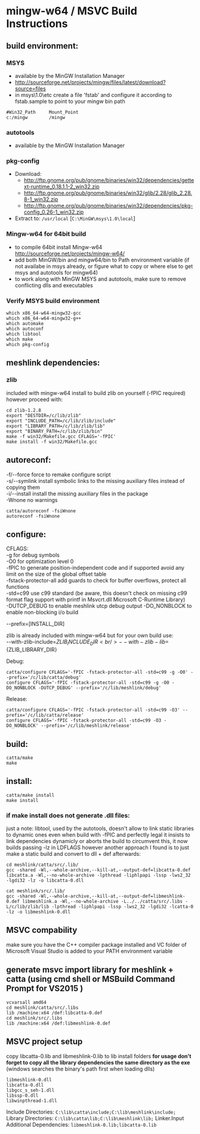 # mingw-w64 / MSVC Build Instructions

## build environment:

### MSYS
* available by the MinGW Installation Manager
* http://sourceforge.net/projects/mingw/files/latest/download?source=files
* in msys\1.0\etc create a file 'fstab' and configure it according to fstab.sample to point to your mingw bin path
```
#Win32_Path		Mount_Point
c:/mingw		/mingw
```

### autotools
* available by the MinGW Installation Manager

### pkg-config
* Download:
  * http://ftp.gnome.org/pub/gnome/binaries/win32/dependencies/gettext-runtime_0.18.1.1-2_win32.zip
  * http://ftp.gnome.org/pub/gnome/binaries/win32/glib/2.28/glib_2.28.8-1_win32.zip
  * http://ftp.gnome.org/pub/gnome/binaries/win32/dependencies/pkg-config_0.26-1_win32.zip
* Extract to: ``/usr/local`` [``C:\MinGW\msys\1.0\local``]

### Mingw-w64 for 64bit build
* to compile 64bit install Mingw-w64 http://sourceforge.net/projects/mingw-w64/
* add both MinGW/bin and mingw64/bin to Path environment variable (if not availabe in msys already, or figure what to copy or where else to get msys and autotools for mingw64)
* to work along with MinGW MSYS and autotools, make sure to remove conflicting dlls and executables

### Verify MSYS build environment
```
which x86_64-w64-mingw32-gcc
which x86_64-w64-mingw32-g++
which automake
which autoconf
which libtool
which make
which pkg-config
```

## meshlink dependencies:

### zlib
included with mingw-w64 install
to build zlib on yourself (-fPIC required) however proceed with:
```
cd zlib-1.2.8
export "DESTDIR=/c/lib/zlib"
export "INCLUDE_PATH=/c/lib/zlib/include"
export "LIBRARY_PATH=/c/lib/zlib/lib"
export "BINARY_PATH=/c/lib/zlib/bin"
make -f win32/Makefile.gcc CFLAGS='-fPIC'
make install -f win32/Makefile.gcc
```


## autoreconf:
-f/--force   force to remake configure script<br/>
-s/--symlink install symbolic links to the missing auxiliary files instead of copying them<br/>
-i/--install install the missing auxiliary files in the package<br/>
-Wnone       no warnings
```
catta/autoreconf -fsiWnone
autoreconf -fsiWnone
```

## configure:
CFLAGS:<br/>
-g for debug symbols<br/>
-O0 for optimization level 0<br/>
-fPIC to generate position-independent code and if supported avoid any limit on the size of the global offset table<br/>
-fstack-protector-all add guards to check for buffer overflows, protect all functions<br/>
-std=c99 use c99 standard (be aware, this doesn't check on missing c99 format flag support with printf in Msvcrt.dll Microsoft C-Runtime Library)<br/>
-DUTCP_DEBUG to enable meshlink utcp debug output
-DO_NONBLOCK to enable non-blocking i/o build

--prefix=[INSTALL_DIR]

zlib is already included with mingw-w64 but for your own build use:<br/>
--with-zlib-include=${ZLIB_INCLUDE_DIR}<br/>
--with-zlib-lib=${ZLIB_LIBRARY_DIR}

Debug:
```
catta/configure CFLAGS='-fPIC -fstack-protector-all -std=c99 -g -O0' --prefix='/c/lib/catta/debug'
configure CFLAGS='-fPIC -fstack-protector-all -std=c99 -g -O0 -DO_NONBLOCK -DUTCP_DEBUG' --prefix='/c/lib/meshlink/debug'
```
Release:
```
catta/configure CFLAGS='-fPIC -fstack-protector-all -std=c99 -O3' --prefix='/c/lib/catta/release'
configure CFLAGS='-fPIC -fstack-protector-all -std=c99 -O3 -DO_NONBLOCK' --prefix='/c/lib/meshlink/release'
```

## build:
```
catta/make
make
```


## install:
```
catta/make install
make install
```

### if make install does not generate .dll files:

just a note: libtool, used by the autotools, doesn't allow to link static libraries to dynamic ones
even when build with -fPIC and perfectly legal it insists to link dependencies dynamicly or aborts the build
to circumvent this, it now builds passing -lz in LDFLAGS
however another approach I found is to just make a static build and convert to dll + def afterwards:

```
cd meshlink/catta/src/.lib/
gcc -shared -Wl,--whole-archive,--kill-at,--output-def=libcatta-0.def libcatta.a -Wl,--no-whole-archive -lpthread -liphlpapi -lssp -lws2_32 -lgdi32 -lz -o libcatta-0.dll
```
```
cat meshlink/src/.lib/
gcc -shared -Wl,--whole-archive,--kill-at,--output-def=libmeshlink-0.def libmeshlink.a -Wl,--no-whole-archive -L../../catta/src/.libs -L/c/lib/zlib/lib -lpthread -liphlpapi -lssp -lws2_32 -lgdi32 -lcatta-0 -lz -o libmeshlink-0.dll
```


## MSVC compability
make sure you have the C++ compiler package installed and VC folder of Microsoft Visual Studio is added to your PATH environment variable

## generate msvc import library for meshlink + catta (using cmd shell or MSBuild Command Prompt for VS2015 )
```
vcvarsall amd64
cd meshlink/catta/src/.libs
lib /machine:x64 /def:libcatta-0.def
cd meshlink/src/.libs
lib /machine:x64 /def:libmeshlink-0.def
```

## MSVC project setup
copy libcatta-0.lib and libmeshlink-0.lib to lib install folders
**for usage don't forget to copy all the library dependencies the same directory as the exe** (windows searches the binary's path first when loading dlls)
```
libmeshlink-0.dll
libcatta-0.dll
libgcc_s_seh-1.dll
libssp-0.dll
libwinpthread-1.dll
```
Include Directories: ``C:\lib\catta\include;C:\lib\meshlink\include;``
Library Directories: ``C:\lib\catta\lib;C:\lib\meshlink\lib;``
Linker.Input Additional Dependencies: ``libmeshlink-0.lib;libcatta-0.lib``
